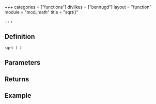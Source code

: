 +++
categories = ["functions"]
divlikes = ["bennugd"]
layout = "function"
module = "mod_math"
title = "sqrt()"

+++

## Definition

    sqrt ( )

## Parameters

## Returns

## Example
